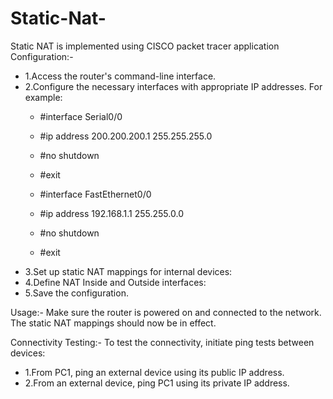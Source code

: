 # Static-Nat-
Static NAT is implemented using CISCO packet tracer application
Configuration:-

+ 1.Access the router's command-line interface.
+ 2.Configure the necessary interfaces with appropriate IP addresses. For example:
  + #interface Serial0/0
  + #ip address 200.200.200.1 255.255.255.0
  + #no shutdown
  + #exit
  
  + #interface FastEthernet0/0
  + #ip address 192.168.1.1 255.255.0.0
  + #no shutdown
  + #exit
+ 3.Set up static NAT mappings for internal devices:
+ 4.Define NAT Inside and Outside interfaces:
+ 5.Save the configuration.

Usage:-
Make sure the router is powered on and connected to the network. The static NAT mappings should now be in effect.

Connectivity Testing:-
To test the connectivity, initiate ping tests between devices:
+ 1.From PC1, ping an external device using its public IP address.
+ 2.From an external device, ping PC1 using its private IP address.
